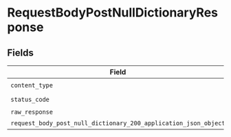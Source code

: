 # RequestBodyPostNullDictionaryResponse


## Fields

| Field                                                                                                                                   | Type                                                                                                                                    | Required                                                                                                                                | Description                                                                                                                             |
| --------------------------------------------------------------------------------------------------------------------------------------- | --------------------------------------------------------------------------------------------------------------------------------------- | --------------------------------------------------------------------------------------------------------------------------------------- | --------------------------------------------------------------------------------------------------------------------------------------- |
| `content_type`                                                                                                                          | *str*                                                                                                                                   | :heavy_check_mark:                                                                                                                      | N/A                                                                                                                                     |
| `status_code`                                                                                                                           | *int*                                                                                                                                   | :heavy_check_mark:                                                                                                                      | N/A                                                                                                                                     |
| `raw_response`                                                                                                                          | [requests.Response](https://requests.readthedocs.io/en/latest/api/#requests.Response)                                                   | :heavy_minus_sign:                                                                                                                      | N/A                                                                                                                                     |
| `request_body_post_null_dictionary_200_application_json_object`                                                                         | [Optional[RequestBodyPostNullDictionary200ApplicationJSON]](../../models/operations/requestbodypostnulldictionary200applicationjson.md) | :heavy_minus_sign:                                                                                                                      | OK                                                                                                                                      |